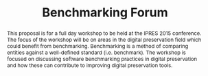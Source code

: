 ---
abstract: This proposal is for a full day workshop to be held at the IPRES 2015 conference.
  The focus of the workshop will be on areas in the digital preservation field which
  could benefit from benchmarking. Benchmarking is a method of comparing entities
  against a well-defined standard (i.e. benchmark). The workshop is focused on discussing
  software benchmarking practices in digital preservation and how these can contribute
  to improving digital preservation tools.
creators:
- Duretec, Kresimir
- Kulmukhametov, Artur
- Rauber, Andreas
- Becker, Christoph
date: null
document_url: https://services.phaidra.univie.ac.at/api/object/o:429621/download
grand_parent: iPRES
institutions: []
keywords:
- digital preservation
- benchmarks
- benchmarkdp
- evaluation
- software tools
- empirical evidence
- workshop
landing_page_url: https://phaidra.univie.ac.at/o:429621
language: eng
layout: publication
license: CC BY 4.0 International
notes_url: null
parent: iPRES 2015
publication_type: paper
size: 393412
slides_url: null
source_name: iPRES
title: Benchmarking Forum
year: 2015
---